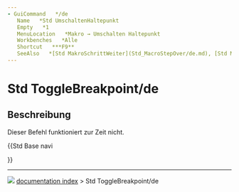 ```yaml
---
- GuiCommand   */de
   Name   *Std UmschaltenHaltepunkt
   Empty   *1
   MenuLocation   *Makro → Umschalten Haltepunkt
   Workbenches   *Alle
   Shortcut   ***F9**
   SeeAlso   *[Std MakroSchrittWeiter](Std_MacroStepOver/de.md), [Std MakroSchrittVorwärts](Std_MacroStepInto/de.md)
---
```


# Std ToggleBreakpoint/de

## Beschreibung

Dieser Befehl funktioniert zur Zeit nicht.





{{Std Base navi

}}



---
![](images/Right_arrow.png) [documentation index](../README.md) > Std ToggleBreakpoint/de
